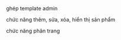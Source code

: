 <p>ghép template admin</p>
<p>chức năng thêm, sửa, xóa, hiển thị sản phẩm</p>
<p>chức năng phân trang </p>
